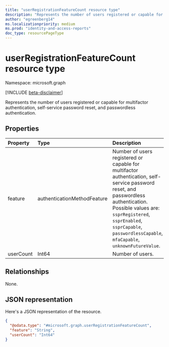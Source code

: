 ```yaml
---
title: "userRegistrationFeatureCount resource type"
description: "Represents the number of users registered or capable for multifactor authentication, self-service password reset, and passwordless authentication."
author: "egreenberg14"
ms.localizationpriority: medium
ms.prod: "identity-and-access-reports"
doc_type: resourcePageType
---
```


# userRegistrationFeatureCount resource type

Namespace: microsoft.graph

[!INCLUDE [beta-disclaimer](../../includes/beta-disclaimer.md)]

Represents the number of users registered or capable for multifactor authentication, self-service password reset, and passwordless authentication.

## Properties

|Property|Type|Description|
|:---|:---|:---|
|feature|authenticationMethodFeature|Number of users registered or capable for multifactor authentication, self-service password reset, and passwordless authentication. Possible values are: `ssprRegistered`, `ssprEnabled`, `ssprCapable`, `passwordlessCapable`, `mfaCapable`, `unknownFutureValue`.|
|userCount|Int64|Number of users.|

## Relationships

None.

## JSON representation

Here's a JSON representation of the resource.

<!-- {
  "blockType": "resource",
  "@odata.type": "microsoft.graph.userRegistrationFeatureCount"
}
-->
``` json
{
  "@odata.type": "#microsoft.graph.userRegistrationFeatureCount",
  "feature": "String",
  "userCount": "Int64"
}
```
